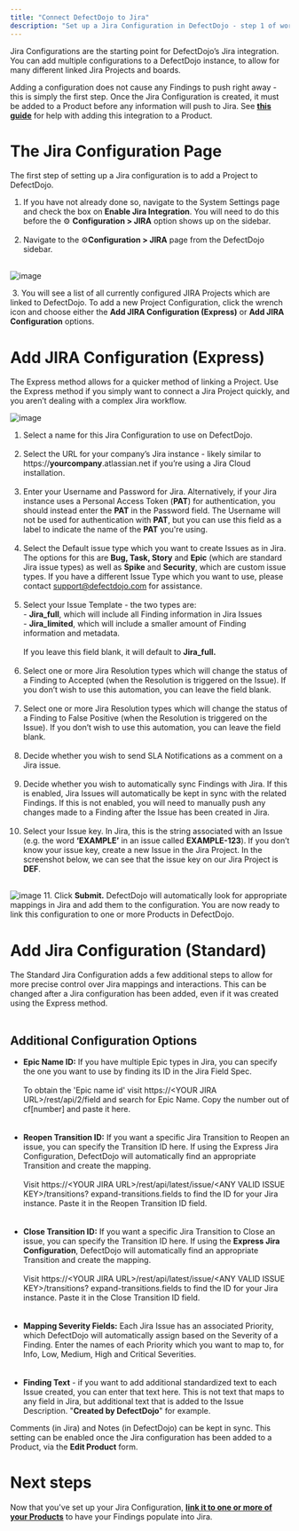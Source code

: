 ```yaml
---
title: "Connect DefectDojo to Jira"
description: "Set up a Jira Configuration in DefectDojo - step 1 of working with Jira"
---
```


Jira Configurations are the starting point for DefectDojo’s Jira integration. You can add multiple configurations to a DefectDojo instance, to allow for many different linked Jira Projects and boards.




Adding a configuration does not cause any Findings to push right away \- this is simply the first step. Once the Jira Configuration is created, it must be added to a Product before any information will push to Jira. See **[this guide](https://support.defectdojo.com/en/articles/8490492-add-jira-integration-to-a-product)** for help with adding this integration to a Product.




# The Jira Configuration Page


The first step of setting up a Jira configuration is to add a Project to DefectDojo.



1. If you have not already done so, navigate to the System Settings page and check the box on **Enable Jira Integration**. You will need to do this before the ⚙️ **Configuration \> JIRA** option shows up on the sidebar.  
​
2. Navigate to the ⚙️**Configuration \> JIRA**  page from the DefectDojo sidebar.  
​


![image](images/Connect_DefectDojo_to_Jira.png)
  
​
3. You will see a list of all currently configured JIRA Projects which are linked to DefectDojo. To add a new Project Configuration, click the wrench icon and choose either the **Add JIRA Configuration (Express)** or **Add JIRA Configuration** options.


# Add JIRA Configuration (Express)


The Express method allows for a quicker method of linking a Project. Use the Express method if you simply want to connect a Jira Project quickly, and you aren’t dealing with a complex Jira workflow.




![image](images/Connect_DefectDojo_to_Jira_2.png)

1. Select a name for this Jira Configuration to use on DefectDojo.  
​
2. Select the URL for your company’s Jira instance \- likely similar to https://**yourcompany**.atlassian.net if you’re using a Jira Cloud installation.  
​
3. Enter your Username and Password for Jira. Alternatively, if your Jira instance uses a Personal Access Token (**PAT**) for authentication, you should instead enter the **PAT** in the Password field. The Username will not be used for authentication with **PAT**, but you can use this field as a label to indicate the name of the **PAT** you're using.  
​
4. Select the Default issue type which you want to create Issues as in Jira. The options for this are **Bug, Task, Story** and **Epic** (which are standard Jira issue types) as well as **Spike** and **Security**, which are custom issue types. If you have a different Issue Type which you want to use, please contact [support@defectdojo.com](mailto:support@defectdojo.com) for assistance.  
​
5. Select your Issue Template \- the two types are:  
\- **Jira\_full**, which will include all Finding information in Jira Issues  
\- **Jira\_limited**, which will include a smaller amount of Finding information and metadata.  
​  
If you leave this field blank, it will default to **Jira\_full.**  
​
6. Select one or more Jira Resolution types which will change the status of a Finding to Accepted (when the Resolution is triggered on the Issue). If you don’t wish to use this automation, you can leave the field blank.  
​
7. Select one or more Jira Resolution types which will change the status of a Finding to False Positive (when the Resolution is triggered on the Issue). If you don’t wish to use this automation, you can leave the field blank.  
​
8. Decide whether you wish to send SLA Notifications as a comment on a Jira issue.  
​
9. Decide whether you wish to automatically sync Findings with Jira. If this is enabled, Jira Issues will automatically be kept in sync with the related Findings. If this is not enabled, you will need to manually push any changes made to a Finding after the Issue has been created in Jira.  
​
10. Select your Issue key. In Jira, this is the string associated with an Issue (e.g. the word **‘EXAMPLE’** in an issue called **EXAMPLE\-123**). If you don’t know your issue key, create a new Issue in the Jira Project. In the screenshot below, we can see that the issue key on our Jira Project is **DEF**.  
​


![image](images/Connect_DefectDojo_to_Jira_3.png)
​
11. Click **Submit.** DefectDojo will automatically look for appropriate mappings in Jira and add them to the configuration. You are now ready to link this configuration to one or more Products in DefectDojo.


# Add Jira Configuration (Standard)


The Standard Jira Configuration adds a few additional steps to allow for more precise control over Jira mappings and interactions. This can be changed after a Jira configuration has been added, even if it was created using the Express method.  
​


## Additional Configuration Options


* **Epic Name ID:** If you have multiple Epic types in Jira, you can specify the one you want to use by finding its ID in the Jira Field Spec.  
​  
To obtain the 'Epic name id' visit https://\<YOUR JIRA URL\>/rest/api/2/field and search for Epic Name. Copy the number out of cf\[number] and paste it here.  
​  
​
* **Reopen Transition ID:** If you want a specific Jira Transition to Reopen an issue, you can specify the Transition ID here. If using the Express Jira Configuration, DefectDojo will automatically find an appropriate Transition and create the mapping.  
​  
Visit https://\<YOUR JIRA URL\>/rest/api/latest/issue/\<ANY VALID ISSUE KEY\>/transitions? expand\-transitions.fields to find the ID for your Jira instance. Paste it in the Reopen Transition ID field.  
​  
​
* **Close Transition ID:** If you want a specific Jira Transition to Close an issue, you can specify the Transition ID here. If using the **Express Jira Configuration**, DefectDojo will automatically find an appropriate Transition and create the mapping.  
​  
Visit https://\<YOUR JIRA URL\>/rest/api/latest/issue/\<ANY VALID ISSUE KEY\>/transitions? expand\-transitions.fields to find the ID for your Jira instance. Paste it in the Close Transition ID field.  
​  
​
* **Mapping Severity Fields:** Each Jira Issue has an associated Priority, which DefectDojo will automatically assign based on the Severity of a Finding. Enter the names of each Priority which you want to map to, for Info, Low, Medium, High and Critical Severities.  
​  
​
* **Finding Text** \- if you want to add additional standardized text to each Issue created, you can enter that text here. This is not text that maps to any field in Jira, but additional text that is added to the Issue Description. "**Created by DefectDojo**" for example.


Comments (in Jira) and Notes (in DefectDojo) can be kept in sync. This setting can be enabled once the Jira configuration has been added to a Product, via the **Edit Product** form.






# Next steps


Now that you've set up your Jira Configuration, **[link it to one or more of your Products](https://support.defectdojo.com/en/articles/8490492-add-jira-integration-to-a-product)** to have your Findings populate into Jira.

